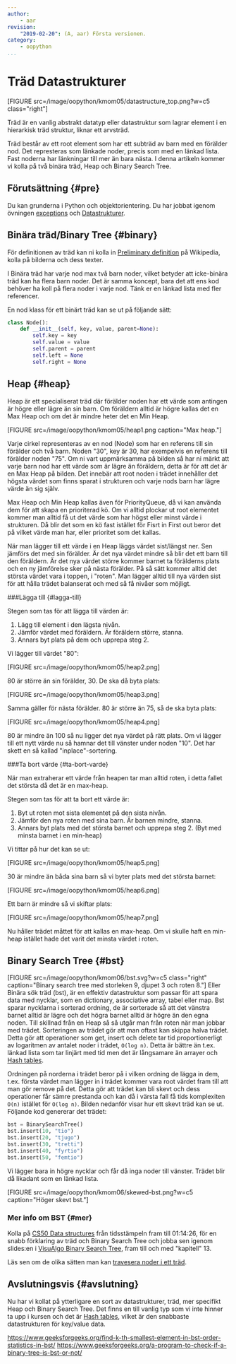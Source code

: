 ```yaml
---
author:
    - aar
revision:
    "2019-02-20": (A, aar) Första versionen.
category:
    - oopython
...
```

Träd Datastrukturer
===================================

[FIGURE src=/image/oopython/kmom05/datastructure_top.png?w=c5 class="right"]

Träd är en vanlig abstrakt datatyp eller datastruktur som lagrar element i en hierarkisk träd struktur, liknar ett arvsträd.

<!--more-->

Träd består av ett root element som har ett subträd av barn med en förälder nod. Det represteras som länkade noder, precis som med en länkad lista. Fast noderna har länkningar till mer än bara nästa. I denna artikeln kommer vi kolla på två binära träd, Heap och Binary Search Tree.



Förutsättning {#pre}
-------------------------------

Du kan grunderna i Python och objektorientering. Du har jobbat igenom övningen [exceptions](kunskap/exceptions) och [Datastrukturer](kunskap/datastrukturer).



Binära träd/Binary Tree {#binary}
-----------------------------
För definitionen av träd kan ni kolla in [Preliminary definition](https://en.wikipedia.org/wiki/Tree_(data_structure)#Preliminary_definition) på Wikipedia, kolla på bilderna och dess texter.

I Binära träd har varje nod max två barn noder, vilket betyder att icke-binära träd kan ha flera barn noder. Det är samma koncept, bara det att ens kod behöver ha koll på flera noder i varje nod. Tänk er en länkad lista med fler referencer.

En nod klass för ett binärt träd kan se ut på följande sätt:

```python
class Node():
    def __init__(self, key, value, parent=None):
        self.key = key
        self.value = value
        self.parent = parent
        self.left = None
        self.right = None
```



Heap {#heap}
------------------------------

Heap är ett specialiserat träd där förälder noden har ett värde som antingen är högre eller lägre än sin barn. Om föräldern alltid är högre kallas det en Max Heap och om det är mindre heter det en Min Heap.

[FIGURE src=/image/oopython/kmom05/heap1.png caption="Max heap."]

Varje cirkel representeras av en nod (Node) som har en referens till sin förälder och två barn. Noden "30", key är 30, har exempelvis en referens till förälder noden "75". Om ni vart uppmärksamma på bilden så har ni märkt att varje barn nod har ett värde som är lägre än föräldern, detta är för att det är en Max Heap på bilden. Det innebär att root noden i trädet innehåller det högsta värdet som finns sparat i strukturen och varje nods barn har lägre värde än sig själv.

Max Heap och Min Heap kallas även för PriorityQueue, då vi kan använda dem för att skapa en prioriterad kö. Om vi alltid plockar ut root elementet kommer man alltid få ut det värde som har högst eller minst värde i strukturen. Då blir det som en kö fast istället för Fisrt in First out beror det på vilket värde man har, eller prioritet som det kallas.

När man lägger till ett värde i en Heap läggs värdet sist/längst ner. Sen jämförs det med sin förälder. Är det nya värdet mindre så blir det ett barn till den föräldern. Är det nya värdet större kommer barnet ta förälderns plats och en ny jämförelse sker på nästa förälder. På så sätt kommer alltid det största värdet vara i toppen, i "roten". Man lägger alltid till nya värden sist för att hålla trädet balanserat och med så få nivåer som möjligt.

###Lägga till {#lagga-till}  

Stegen som tas för att lägga till värden är:  
1. Lägg till element i den lägsta nivån.  
2. Jämför värdet med föräldern. Är föräldern större, stanna.  
3. Annars byt plats på dem och upprepa steg 2.

Vi lägger till värdet "80":  

[FIGURE src=/image/oopython/kmom05/heap2.png]

80 är större än sin förälder, 30. De ska då byta plats:  

[FIGURE src=/image/oopython/kmom05/heap3.png]  

Samma gäller för nästa förälder. 80 är större än 75, så de ska byta plats:  

[FIGURE src=/image/oopython/kmom05/heap4.png]  

80 är mindre än 100 så nu ligger det nya värdet på rätt plats. Om vi lägger till ett nytt värde nu så hamnar det till vänster under noden "10". Det har skett en så kallad "inplace"-sortering.



###Ta bort värde {#ta-bort-varde}  

När man extraherar ett värde från heapen tar man alltid roten, i detta fallet det största då det är en max-heap.  

Stegen som tas för att ta bort ett värde är:  
1. Byt ut roten mot sista elementet på den sista nivån.  
2. Jämför den nya roten med sina barn. Är barnen mindre, stanna.  
3. Annars byt plats med det största barnet och upprepa steg 2. (Byt med minsta barnet i en min-heap)  

Vi tittar på hur det kan se ut:  

[FIGURE src=/image/oopython/kmom05/heap5.png]  

30 är mindre än båda sina barn så vi byter plats med det största barnet:  

[FIGURE src=/image/oopython/kmom05/heap6.png]  

Ett barn är mindre så vi skiftar plats:  

[FIGURE src=/image/oopython/kmom05/heap7.png]

Nu håller trädet måttet för att kallas en max-heap. Om vi skulle haft en min-heap istället hade det varit det minsta värdet i roten.



Binary Search Tree {#bst}
------------------------------

[FIGURE src=/image/oopython/kmom06/bst.svg?w=c5 class="right" caption="Binary search tree med storleken 9, djupet 3 och roten 8."]
Eller Binära sök träd (bst), är en effektiv datastruktur som passar för att spara data med nycklar, som en dictionary, associative array, tabel eller map. Bst sparar nycklarna i sorterad ordning, de är sorterade så att det vänstra barnet alltid är lägre och det högra barnet alltid är högre än den egna noden. Till skillnad från en Heap så så utgår man från roten när man jobbar med trädet. Sorteringen av trädet gör att man oftast kan skippa halva trädet. Detta gör att operationer som get, insert och delete tar tid proportionerligt av logaritmen av antalet noder i trädet, `O(log n)`. Detta är bättre än t.ex. länkad lista som tar linjärt med tid men det är långsamare än arrayer och [Hash tables](https://en.wikipedia.org/wiki/Hash_table).


Ordningen på norderna i trädet beror på i vilken ordning de lägga in dem, t.ex. första värdet man lägger in i trädet kommer vara root värdet fram till att man gör remove på det. Detta gör att trädet kan bli skevt och dess operationer får sämre prestanda och kan då i värsta fall få tids komplexiten `O(n)` istället för `O(log n)`. Bilden nedanför visar hur ett skevt träd kan se ut. Följande kod genererar det trädet:

```python
bst = BinarySearchTree()
bst.insert(10, "tio")
bst.insert(20, "tjugo")
bst.insert(30, "tretti")
bst.insert(40, "fyrtio")
bst.insert(50, "femtio")
```

Vi lägger bara in högre nycklar och får då inga noder till vänster. Trädet blir då likadant som en länkad lista.

[FIGURE src=/image/oopython/kmom06/skewed-bst.png?w=c5 caption="Höger skevt bst."]

### Mer info om BST {#mer}

Kolla på [CS50 Data structures](https://www.youtube.com/watch?v=pA-8eBZvN1E&t=3473s) från tidsstämpeln fram till 01:14:26, för en snabb förklaring av träd och Binary Search Tree och jobba sen igenom slides:en i [VisuAlgo Binary Search Tree](https://visualgo.net/en/bst?slide=1), fram till och med "kapitell" 13.

Läs sen om de olika sätten man kan [travesera noder i ett träd](https://en.wikipedia.org/wiki/Tree_traversal).

Avslutningsvis {#avslutning}
------------------------------

Nu har vi kollat på ytterligare en sort av datastrukturer, träd, mer specifikt Heap och Binary Search Tree. Det finns en till vanlig typ som vi inte hinner ta upp i kursen och det är [Hash tables](https://en.wikipedia.org/wiki/Hash_table), vilket är den snabbaste datastrukturen för key/value data.

https://www.geeksforgeeks.org/find-k-th-smallest-element-in-bst-order-statistics-in-bst/
https://www.geeksforgeeks.org/a-program-to-check-if-a-binary-tree-is-bst-or-not/